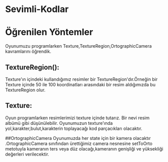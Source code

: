 # Sevimli-Kodlar

# Öğrenilen Yöntemler
Oyunumuzu programlarken Texture,TextureRegion,OrtographicCamera kavramlarını öğrendik.
## TextureRegion():
Texture'ın içindeki kullandığımız resimler bir TextureRegion'dır.Örneğin bir Texture içinde 50 ile 100 koordinatları arasındaki bir resim aldığımızda bu TextureRegion olur.
## Texture:
Oyun programlarken resimlerimizi texture içinde tutarız. Bir nevi resim albümü gibi düşünülebilir. Oyunumuzun texture'ında yol,karakter,bulut,karakterin toplayacağı kod parçacıkları olacaktır.

##OrtographicCamera
Oyunumuzda  her state için bir kamera olacaktır .OrtographicCamera sınıfından ürettiğimiz  camera nesnesine setToOrto metotuyla kameranın ters veya düz olacağı,kameranın genişliği ve yüksekliği değerleri verilecektir.










